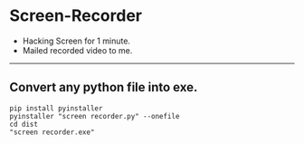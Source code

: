 # Screen-Recorder
- Hacking Screen for 1 minute.
- Mailed recorded video to me.

--------------------------------

## Convert any python file into exe.
    pip install pyinstaller
    pyinstaller "screen recorder.py" --onefile
    cd dist
    "screen recorder.exe"
